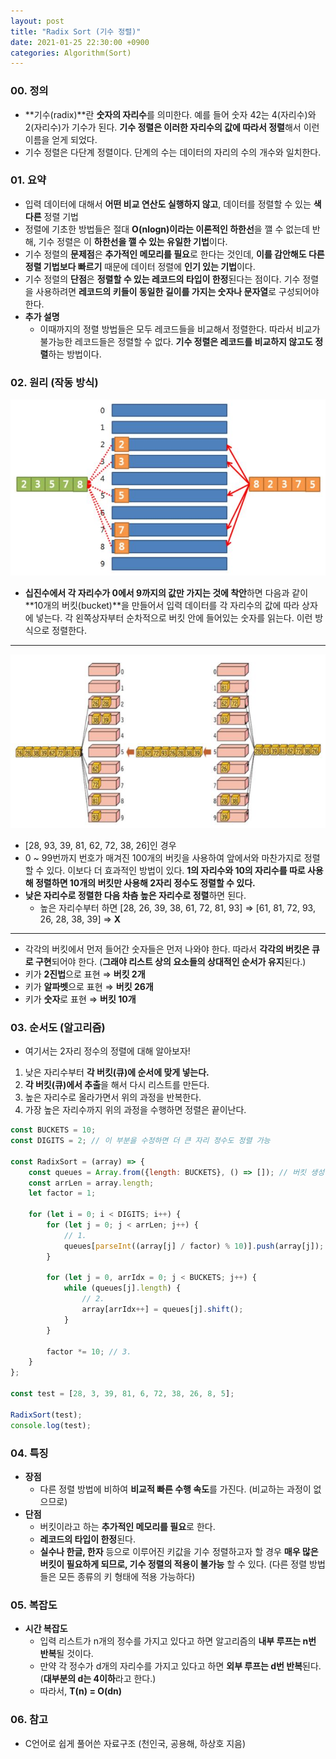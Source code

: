 ```yaml
---
layout: post
title: "Radix Sort (기수 정렬)"
date: 2021-01-25 22:30:00 +0900
categories: Algorithm(Sort)
---
```


### 00. 정의

- **기수(radix)**란 **숫자의 자리수**를 의미한다. 예를 들어 숫자 42는 4(자리수)와 2(자리수)가 기수가 된다. **기수 정렬은 이러한 자리수의 값에 따라서 정렬**해서 이런 이름을 얻게 되었다.
- 기수 정렬은 다단계 정렬이다. 단계의 수는 데이터의 자리의 수의 개수와 일치한다.

### 01. 요약

- 입력 데이터에 대해서 **어떤 비교 연산도 실행하지 않고**, 데이터를 정렬할 수 있는 **색다른** 정렬 기법
- 정렬에 기초한 방법들은 절대 **O(nlogn)이라는 이론적인 하한선**을 깰 수 없는데 반해, 기수 정렬은 이 **하한선을 깰 수 있는 유일한 기법**이다.
- 기수 정렬의 **문제점**은 **추가적인 메모리를 필요**로 한다는 것인데, **이를 감안해도 다른 정렬 기법보다 빠르기** 때문에 데이터 정렬에 **인기 있는 기법**이다.
- 기수 정렬의 **단점**은 **정렬할 수 있는 레코드의 타입이 한정**된다는 점이다. 기수 정렬을 사용하려면 **레코드의 키들이 동일한 길이를 가지는 숫자나 문자열**로 구성되어야 한다.
- **추가 설명**
  - 이때까지의 정렬 방법들은 모두 레코드들을 비교해서 정렬한다. 따라서 비교가 불가능한 레코드들은 정렬할 수 없다. **기수 정렬은 레코드를 비교하지 않고도 정렬**하는 방법이다.

### 02. 원리 (작동 방식)

![한 자리수 RadixSort](/public/img/Sort/radixsort1.JPG)

- **십진수에서 각 자리수가 0에서 9까지의 값만 가지는 것에 착안**하면 다음과 같이 **10개의 버킷(bucket)**을 만들어서 입력 데이터를 각 자리수의 값에 따라 상자에 넣는다. 각 왼쪽상자부터 순차적으로 버킷 안에 들어있는 숫자를 읽는다. 이런 방식으로 정렬한다.

---

![두 자리수 RadixSort](/public/img/Sort/radixsort2.JPG)

- [28, 93, 39, 81, 62, 72, 38, 26]인 경우
- 0 ~ 99번까지 번호가 매겨진 100개의 버킷을 사용하여 앞에서와 마찬가지로 정렬할 수 있다. 이보다 더 효과적인 방법이 있다. **1의 자리수와 10의 자리수를 따로 사용해 정렬하면 10개의 버킷만 사용해 2자리 정수도 정렬할 수 있다.**
- **낮은 자리수로 정렬한 다음 차츰 높은 자리수로 정렬**하면 된다.
  - 높은 자리수부터 하면 [28, 26, 39, 38, 61, 72, 81, 93] ⇒ [61, 81, 72, 93, 26, 28, 38, 39] ⇒ **X**

---

- 각각의 버킷에서 먼저 들어간 숫자들은 먼저 나와야 한다. 따라서 **각각의 버킷은 큐로 구현**되어야 한다. (**그래야 리스트 상의 요소들의 상대적인 순서가 유지**된다.)
- 키가 **2진법**으로 표현 ⇒ **버킷 2개**
- 키가 **알파벳**으로 표현 ⇒ **버킷 26개**
- 키가 **숫자**로 표현 ⇒ **버킷 10개**

### 03. 순서도 (알고리즘)

- 여기서는 2자리 정수의 정렬에 대해 알아보자!

1. 낮은 자리수부터 **각 버킷(큐)에 순서에 맞게 넣는다.**
2. **각 버킷(큐)에서 추출**을 해서 다시 리스트를 만든다.
3. 높은 자리수로 올라가면서 위의 과정을 반복한다.
4. 가장 높은 자리수까지 위의 과정을 수행하면 정렬은 끝이난다.

```jsx
const BUCKETS = 10;
const DIGITS = 2; // 이 부분을 수정하면 더 큰 자리 정수도 정렬 가능

const RadixSort = (array) => {
	const queues = Array.from({length: BUCKETS}, () => []); // 버킷 생성
	const arrLen = array.length;
	let factor = 1;

	for (let i = 0; i < DIGITS; i++) {
		for (let j = 0; j < arrLen; j++) {
			// 1.
			queues[parseInt((array[j] / factor) % 10)].push(array[j]);
		}

		for (let j = 0, arrIdx = 0; j < BUCKETS; j++) {
			while (queues[j].length) {
				// 2.
				array[arrIdx++] = queues[j].shift();
			}
		}

		factor *= 10; // 3.
	}
};

const test = [28, 3, 39, 81, 6, 72, 38, 26, 8, 5];

RadixSort(test);
console.log(test);
```

### 04. 특징

- **장점**
  - 다른 정렬 방법에 비하여 **비교적 빠른 수행 속도**를 가진다. (비교하는 과정이 없으므로)
- **단점**
  - 버킷이라고 하는 **추가적인 메모리를 필요**로 한다.
  - **레코드의 타입이 한정**된다.
  - **실수나 한글, 한자** 등으로 이루어진 키값을 기수 정렬하고자 할 경우 **매우 많은 버킷이 필요하게 되므로, 기수 정렬의 적용이 불가능** 할 수 있다. (다른 정렬 방법들은 모든 종류의 키 형태에 적용 가능하다)

### 05. 복잡도

- **시간 복잡도**
  - 입력 리스트가 n개의 정수를 가지고 있다고 하면 알고리즘의 **내부 루프는 n번 반복**될 것이다.
  - 만약 각 정수가 d개의 자리수를 가지고 있다고 하면 **외부 루프는 d번 반복**된다. (**대부분의 d는 4이하**라고 한다.)
  - 따라서, **T(n) = O(dn)**

### 06. 참고

- C언어로 쉽게 풀어쓴 자료구조 (천인국, 공용해, 하상호 지음)
